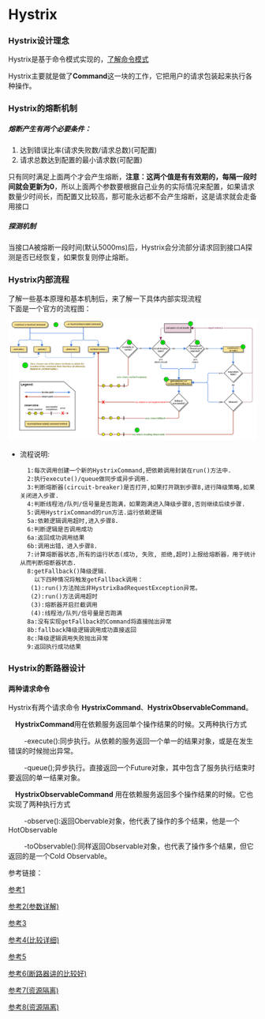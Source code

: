 # Hystrix

### Hystrix设计理念

Hystrix是基于命令模式实现的，[了解命令模式](https://github.com/shanyao19940801/BookeNote/blob/master/ReadingNotes/DaHuaSheJiMoShi/src/main/java/com/yao/chapter23_Command/Command.md)

Hystrix主要就是做了**Command**这一块的工作，它把用户的请求包装起来执行各种操作。

### Hystrix的熔断机制

##### 熔断产生有两个必要条件：<br>


1. 达到错误比率(请求失败数/请求总数)(可配置)
2.  请求总数达到配置的最小请求数(可配置)

只有同时满足上面两个才会产生熔断，**注意：这两个值是有有效期的，每隔一段时间就会更新为0**，所以上面两个参数要根据自己业务的实际情况来配置，如果请求数量少时间长，而配置又比较高，那可能永远都不会产生熔断，这是请求就会走备用接口

##### 探测机制

当接口A被熔断一段时间(默认5000ms)后，Hystrix会分流部分请求回到接口A探测是否已经恢复，如果恢复则停止熔断。


### Hystrix内部流程

了解一些基本原理和基本机制后，来了解一下具体内部实现流程<br>
下面是一个官方的流程图：

![流程图官方](https://github.com/shanyao19940801/BookeNote/blob/master/Hystrix/files/hystrix-command-flow-chart.png)
	
* 流程说明:
	
		1:每次调用创建一个新的HystrixCommand,把依赖调用封装在run()方法中.
		2:执行execute()/queue做同步或异步调用.
		3:判断熔断器(circuit-breaker)是否打开,如果打开跳到步骤8,进行降级策略,如果关闭进入步骤.
		4:判断线程池/队列/信号量是否跑满，如果跑满进入降级步骤8,否则继续后续步骤.
		5:调用HystrixCommand的run方法.运行依赖逻辑
		5a:依赖逻辑调用超时,进入步骤8.
		6:判断逻辑是否调用成功
		6a:返回成功调用结果
		6b:调用出错，进入步骤8.
		7:计算熔断器状态,所有的运行状态(成功, 失败, 拒绝,超时)上报给熔断器，用于统计从而判断熔断器状态.
		8:getFallback()降级逻辑.
		  以下四种情况将触发getFallback调用：
		 (1):run()方法抛出非HystrixBadRequestException异常。
		 (2):run()方法调用超时
		 (3):熔断器开启拦截调用
		 (4):线程池/队列/信号量是否跑满
		8a:没有实现getFallback的Command将直接抛出异常
		8b:fallback降级逻辑调用成功直接返回
		8c:降级逻辑调用失败抛出异常
		9:返回执行成功结果

### Hystrix的断路器设计


#### 两种请求命令

Hystrix有两个请求命令 **HystrixCommand**、**HystrixObservableCommand**。

　**HystrixCommand**用在依赖服务返回单个操作结果的时候。又两种执行方式

　　  -execute():同步执行。从依赖的服务返回一个单一的结果对象，或是在发生错误的时候抛出异常。

　　  -queue();异步执行。直接返回一个Future对象，其中包含了服务执行结束时要返回的单一结果对象。


　**HystrixObservableCommand** 用在依赖服务返回多个操作结果的时候。它也实现了两种执行方式

　　  -observe():返回Obervable对象，他代表了操作的多个结果，他是一个HotObservable

　　  -toObservable():同样返回Observable对象，也代表了操作多个结果，但它返回的是一个Cold Observable。

参考链接：

[参考1](https://www.jianshu.com/p/138f92aa83dc)

[参考2(参数详解)](https://blog.csdn.net/harris135/article/details/77879148?locationNum=3&fps=1)

[参考3](https://blog.csdn.net/hry2015/article/details/78554846)

[参考4(比较详细)](https://blog.csdn.net/zjcsuct/article/details/78198632)

[参考5](http://hwood.lofter.com/post/1cc7fbdc_e8c5c96)

[参考6(断路器讲的比较好)](https://blog.csdn.net/manzhizhen/article/details/80296655)

[参考7(资源隔离)](https://blog.csdn.net/xuxian6823091/article/details/81546235)

[参考8(资源隔离)](https://blog.csdn.net/liuchuanhong1/article/details/73718794)



